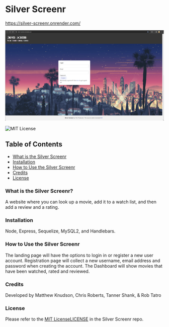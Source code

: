 # Silver Screenr

https://silver-screenr.onrender.com/

![Image description](public\assets\images\Silver-Screenr.png)

![MIT License](https://img.shields.io/badge/License-MIT-blue.svg "License Badge")

## Table of Contents
* [What is the Silver Screenr](#what-is-the-Silver-Screenr)
* [Installation](#Installation)
* [How to Use the Silver Screenr](#how-to-use-the-Silver-Screenr)
* [Credits](#Credits)
* [License](#license)

### What is the Silver Screenr?
A website where you can look up a movie, add it to a watch list, and then add a review and a rating.

### Installation
Node, Express, Sequelize, MySQL2, and Handlebars.

### How to Use the Silver Screenr
The landing page will have the options to login in or register a new user account.
Registration page will collect a new username, email address and password when creating the account.
The Dashboard will show movies that have been watched, rated and reviewed.

### Credits

Developed by Matthew Knudson, Chris Roberts, Tanner Shank, & Rob Tatro

### License

Please refer to the [MIT License](https://opensource.org/licenses/MIT)[LICENSE](LICENSE) in the Silver Screenr repo.